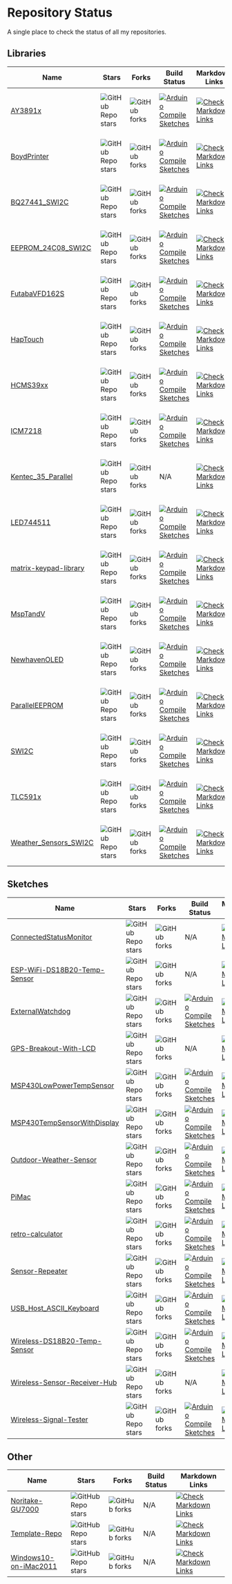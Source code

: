 # Repository Status

A single place to check the status of all my repositories.

## Libraries

| Name | Stars | Forks | Build Status | Markdown Links | Latest Release | Release date |
|-|-|-|-|-|-|-|
| [AY3891x](https://github.com/Andy4495/AY3891x) | ![GitHub Repo stars](https://img.shields.io/github/stars/Andy4495/AY3891x?style=flat) | ![GitHub forks](https://img.shields.io/github/forks/Andy4495/AY3891x?style=flat) | [![Arduino Compile Sketches](https://github.com/Andy4495/AY3891x/actions/workflows/arduino-compile-sketches.yml/badge.svg)](https://github.com/Andy4495/AY3891x/actions/workflows/arduino-compile-sketches.yml) | [![Check Markdown Links](https://github.com/Andy4495/AY3891x/actions/workflows/CheckMarkdownLinks.yml/badge.svg)](https://github.com/Andy4495/AY3891x/actions/workflows/CheckMarkdownLinks.yml) | ![GitHub release (latest SemVer)](https://img.shields.io/github/v/release/Andy4495/AY3891x) | ![GitHub Release Date](https://img.shields.io/github/release-date/Andy4495/AY3891x) |
|[BoydPrinter](https://github.com/Andy4495/BoydPrinter) | ![GitHub Repo stars](https://img.shields.io/github/stars/Andy4495/BoydPrinter?style=flat) | ![GitHub forks](https://img.shields.io/github/forks/Andy4495/BoydPrinter?style=flat) | [![Arduino Compile Sketches](https://github.com/Andy4495/BoydPrinter/actions/workflows/arduino-compile-sketches.yml/badge.svg)](https://github.com/Andy4495/BoydPrinter/actions/workflows/arduino-compile-sketches.yml) | [![Check Markdown Links](https://github.com/Andy4495/BoydPrinter/actions/workflows/CheckMarkdownLinks.yml/badge.svg)](https://github.com/Andy4495/BoydPrinter/actions/workflows/CheckMarkdownLinks.yml) | ![GitHub release (latest SemVer)](https://img.shields.io/github/v/release/Andy4495/BoydPrinter) | ![GitHub Release Date](https://img.shields.io/github/release-date/Andy4495/BoydPrinter) |
|[BQ27441_SWI2C](https://github.com/Andy4495/BQ27441_SWI2C) | ![GitHub Repo stars](https://img.shields.io/github/stars/Andy4495/BQ27441_SWI2C?style=flat) | ![GitHub forks](https://img.shields.io/github/forks/Andy4495/BQ27441_SWI2C?style=flat) | [![Arduino Compile Sketches](https://github.com/Andy4495/BQ27441_SWI2C/actions/workflows/arduino-compile-sketches.yml/badge.svg)](https://github.com/Andy4495/BQ27441_SWI2C/actions/workflows/arduino-compile-sketches.yml) | [![Check Markdown Links](https://github.com/Andy4495/BQ27441_SWI2C/actions/workflows/CheckMarkdownLinks.yml/badge.svg)](https://github.com/Andy4495/BQ27441_SWI2C/actions/workflows/CheckMarkdownLinks.yml) | ![GitHub release (latest SemVer)](https://img.shields.io/github/v/release/Andy4495/BQ27441_SWI2C) | ![GitHub Release Date](https://img.shields.io/github/release-date/Andy4495/BQ27441_SWI2C) |
|[EEPROM_24C08_SWI2C](https://github.com/Andy4495/EEPROM_24C08_SWI2C) | ![GitHub Repo stars](https://img.shields.io/github/stars/Andy4495/EEPROM_24C08_SWI2C?style=flat) | ![GitHub forks](https://img.shields.io/github/forks/Andy4495/EEPROM_24C08_SWI2C?style=flat) | [![Arduino Compile Sketches](https://github.com/Andy4495/EEPROM_24C08_SWI2C/actions/workflows/arduino-compile-sketches.yml/badge.svg)](https://github.com/Andy4495/EEPROM_24C08_SWI2C/actions/workflows/arduino-compile-sketches.yml) | [![Check Markdown Links](https://github.com/Andy4495/EEPROM_24C08_SWI2C/actions/workflows/CheckMarkdownLinks.yml/badge.svg)](https://github.com/Andy4495/EEPROM_24C08_SWI2C/actions/workflows/CheckMarkdownLinks.yml) | ![GitHub release (latest SemVer)](https://img.shields.io/github/v/release/Andy4495/EEPROM_24C08_SWI2C) | ![GitHub Release Date](https://img.shields.io/github/release-date/Andy4495/EEPROM_24C08_SWI2C) |
|[FutabaVFD162S](https://github.com/Andy4495/FutabaVFD162S) | ![GitHub Repo stars](https://img.shields.io/github/stars/Andy4495/FutabaVFD162S?style=flat) | ![GitHub forks](https://img.shields.io/github/forks/Andy4495/FutabaVFD162S?style=flat) | [![Arduino Compile Sketches](https://github.com/Andy4495/FutabaVFD162S/actions/workflows/arduino-compile-sketches.yml/badge.svg)](https://github.com/Andy4495/FutabaVFD162S/actions/workflows/arduino-compile-sketches.yml) | [![Check Markdown Links](https://github.com/Andy4495/FutabaVFD162S/actions/workflows/CheckMarkdownLinks.yml/badge.svg)](https://github.com/Andy4495/FutabaVFD162S/actions/workflows/CheckMarkdownLinks.yml) | ![GitHub release (latest SemVer)](https://img.shields.io/github/v/release/Andy4495/FutabaVFD162S) | ![GitHub Release Date](https://img.shields.io/github/release-date/Andy4495/FutabaVFD162S) |
|[HapTouch](https://github.com/Andy4495/HapTouch) | ![GitHub Repo stars](https://img.shields.io/github/stars/Andy4495/HapTouch?style=flat) | ![GitHub forks](https://img.shields.io/github/forks/Andy4495/HapTouch?style=flat) | [![Arduino Compile Sketches](https://github.com/Andy4495/HapTouch/actions/workflows/arduino-compile-sketches.yml/badge.svg)](https://github.com/Andy4495/HapTouch/actions/workflows/arduino-compile-sketches.yml) | [![Check Markdown Links](https://github.com/Andy4495/HapTouch/actions/workflows/CheckMarkdownLinks.yml/badge.svg)](https://github.com/Andy4495/HapTouch/actions/workflows/CheckMarkdownLinks.yml) | ![GitHub release (latest SemVer)](https://img.shields.io/github/v/release/Andy4495/HapTouch) | ![GitHub Release Date](https://img.shields.io/github/release-date/Andy4495/HapTouch) |
|[HCMS39xx](https://github.com/Andy4495/HCMS39xx) | ![GitHub Repo stars](https://img.shields.io/github/stars/Andy4495/HCMS39xx?style=flat) | ![GitHub forks](https://img.shields.io/github/forks/Andy4495/HCMS39xx?style=flat) | [![Arduino Compile Sketches](https://github.com/Andy4495/HCMS39xx/actions/workflows/arduino-compile-sketches.yml/badge.svg)](https://github.com/Andy4495/HCMS39xx/actions/workflows/arduino-compile-sketches.yml) | [![Check Markdown Links](https://github.com/Andy4495/HCMS39xx/actions/workflows/CheckMarkdownLinks.yml/badge.svg)](https://github.com/Andy4495/HCMS39xx/actions/workflows/CheckMarkdownLinks.yml) | ![GitHub release (latest SemVer)](https://img.shields.io/github/v/release/Andy4495/HCMS39xx) | ![GitHub Release Date](https://img.shields.io/github/release-date/Andy4495/HCMS39xx) |
|[ICM7218](https://github.com/Andy4495/ICM7218) | ![GitHub Repo stars](https://img.shields.io/github/stars/Andy4495/ICM7218?style=flat) | ![GitHub forks](https://img.shields.io/github/forks/Andy4495/ICM7218?style=flat) | [![Arduino Compile Sketches](https://github.com/Andy4495/ICM7218/actions/workflows/arduino-compile-sketches.yml/badge.svg)](https://github.com/Andy4495/ICM7218/actions/workflows/arduino-compile-sketches.yml) | [![Check Markdown Links](https://github.com/Andy4495/ICM7218/actions/workflows/CheckMarkdownLinks.yml/badge.svg)](https://github.com/Andy4495/ICM7218/actions/workflows/CheckMarkdownLinks.yml) | ![GitHub release (latest SemVer)](https://img.shields.io/github/v/release/Andy4495/ICM7218) | ![GitHub Release Date](https://img.shields.io/github/release-date/Andy4495/ICM7218) |
|[Kentec_35_Parallel](https://github.com/Andy4495/Kentec_35_Parallel) | ![GitHub Repo stars](https://img.shields.io/github/stars/Andy4495/Kentec_35_Parallel?style=flat) | ![GitHub forks](https://img.shields.io/github/forks/Andy4495/Kentec_35_Parallel?style=flat) | N/A | [![Check Markdown Links](https://github.com/Andy4495/Kentec_35_Parallel/actions/workflows/CheckMarkdownLinks.yml/badge.svg)](https://github.com/Andy4495/Kentec_35_Parallel/actions/workflows/CheckMarkdownLinks.yml) | ![GitHub release (latest SemVer)](https://img.shields.io/github/v/release/Andy4495/Kentec_35_Parallel) | ![GitHub Release Date](https://img.shields.io/github/release-date/Andy4495/Kentec_35_Parallel) |
|[LED744511](https://github.com/Andy4495/LED744511) | ![GitHub Repo stars](https://img.shields.io/github/stars/Andy4495/LED744511?style=flat) | ![GitHub forks](https://img.shields.io/github/forks/Andy4495/LED744511?style=flat) | [![Arduino Compile Sketches](https://github.com/Andy4495/LED744511/actions/workflows/arduino-compile-sketches.yml/badge.svg)](https://github.com/Andy4495/LED744511/actions/workflows/arduino-compile-sketches.yml) | [![Check Markdown Links](https://github.com/Andy4495/LED744511/actions/workflows/CheckMarkdownLinks.yml/badge.svg)](https://github.com/Andy4495/LED744511/actions/workflows/CheckMarkdownLinks.yml) | ![GitHub release (latest SemVer)](https://img.shields.io/github/v/release/Andy4495/LED744511) | ![GitHub Release Date](https://img.shields.io/github/release-date/Andy4495/LED744511) |
|[matrix-keypad-library](https://github.com/Andy4495/matrix-keypad-library) | ![GitHub Repo stars](https://img.shields.io/github/stars/Andy4495/matrix-keypad-library?style=flat) | ![GitHub forks](https://img.shields.io/github/forks/Andy4495/matrix-keypad-library?style=flat) | [![Arduino Compile Sketches](https://github.com/Andy4495/matrix-keypad-library/actions/workflows/arduino-compile-sketches.yml/badge.svg)](https://github.com/Andy4495/matrix-keypad-library/actions/workflows/arduino-compile-sketches.yml) | [![Check Markdown Links](https://github.com/Andy4495/matrix-keypad-library/actions/workflows/CheckMarkdownLinks.yml/badge.svg)](https://github.com/Andy4495/matrix-keypad-library/actions/workflows/CheckMarkdownLinks.yml) | ![GitHub release (latest SemVer)](https://img.shields.io/github/v/release/Andy4495/matrix-keypad-library) | ![GitHub Release Date](https://img.shields.io/github/release-date/Andy4495/matrix-keypad-library) |
|[MspTandV](https://github.com/Andy4495/MspTandV) | ![GitHub Repo stars](https://img.shields.io/github/stars/Andy4495/MspTandV?style=flat) | ![GitHub forks](https://img.shields.io/github/forks/Andy4495/MspTandV?style=flat) | [![Arduino Compile Sketches](https://github.com/Andy4495/MspTandV/actions/workflows/arduino-compile-sketches.yml/badge.svg)](https://github.com/Andy4495/MspTandV/actions/workflows/arduino-compile-sketches.yml) | [![Check Markdown Links](https://github.com/Andy4495/MspTandV/actions/workflows/CheckMarkdownLinks.yml/badge.svg)](https://github.com/Andy4495/MspTandV/actions/workflows/CheckMarkdownLinks.yml) | ![GitHub release (latest SemVer)](https://img.shields.io/github/v/release/Andy4495/MspTandV) | ![GitHub Release Date](https://img.shields.io/github/release-date/Andy4495/MspTandV) |
|[NewhavenOLED](https://github.com/Andy4495/NewhavenOLED) | ![GitHub Repo stars](https://img.shields.io/github/stars/Andy4495/NewhavenOLED?style=flat) | ![GitHub forks](https://img.shields.io/github/forks/Andy4495/NewhavenOLED?style=flat) | [![Arduino Compile Sketches](https://github.com/Andy4495/NewhavenOLED/actions/workflows/arduino-compile-sketches.yml/badge.svg)](https://github.com/Andy4495/NewhavenOLED/actions/workflows/arduino-compile-sketches.yml) | [![Check Markdown Links](https://github.com/Andy4495/NewhavenOLED/actions/workflows/CheckMarkdownLinks.yml/badge.svg)](https://github.com/Andy4495/NewhavenOLED/actions/workflows/CheckMarkdownLinks.yml) | ![GitHub release (latest SemVer)](https://img.shields.io/github/v/release/Andy4495/NewhavenOLED) | ![GitHub Release Date](https://img.shields.io/github/release-date/Andy4495/NewhavenOLED) |
|[ParallelEEPROM](https://github.com/Andy4495/ParallelEEPROM) | ![GitHub Repo stars](https://img.shields.io/github/stars/Andy4495/ParallelEEPROM?style=flat) | ![GitHub forks](https://img.shields.io/github/forks/Andy4495/ParallelEEPROM?style=flat) | [![Arduino Compile Sketches](https://github.com/Andy4495/ParallelEEPROM/actions/workflows/arduino-compile-sketches.yml/badge.svg)](https://github.com/Andy4495/ParallelEEPROM/actions/workflows/arduino-compile-sketches.yml) | [![Check Markdown Links](https://github.com/Andy4495/ParallelEEPROM/actions/workflows/CheckMarkdownLinks.yml/badge.svg)](https://github.com/Andy4495/ParallelEEPROM/actions/workflows/CheckMarkdownLinks.yml) | ![GitHub release (latest SemVer)](https://img.shields.io/github/v/release/Andy4495/ParallelEEPROM) | ![GitHub Release Date](https://img.shields.io/github/release-date/Andy4495/ParallelEEPROM) |
|[SWI2C](https://github.com/Andy4495/SWI2C) | ![GitHub Repo stars](https://img.shields.io/github/stars/Andy4495/SWI2C?style=flat) | ![GitHub forks](https://img.shields.io/github/forks/Andy4495/SWI2C?style=flat) | [![Arduino Compile Sketches](https://github.com/Andy4495/SWI2C/actions/workflows/arduino-compile-sketches.yml/badge.svg)](https://github.com/Andy4495/SWI2C/actions/workflows/arduino-compile-sketches.yml) | [![Check Markdown Links](https://github.com/Andy4495/SWI2C/actions/workflows/CheckMarkdownLinks.yml/badge.svg)](https://github.com/Andy4495/SWI2C/actions/workflows/CheckMarkdownLinks.yml) | ![GitHub release (latest SemVer)](https://img.shields.io/github/v/release/Andy4495/SWI2C) | ![GitHub Release Date](https://img.shields.io/github/release-date/Andy4495/SWI2C) |
|[TLC591x](https://github.com/Andy4495/TLC591x) | ![GitHub Repo stars](https://img.shields.io/github/stars/Andy4495/TLC591x?style=flat) | ![GitHub forks](https://img.shields.io/github/forks/Andy4495/TLC591x?style=flat) | [![Arduino Compile Sketches](https://github.com/Andy4495/TLC591x/actions/workflows/arduino-compile-sketches.yml/badge.svg)](https://github.com/Andy4495/TLC591x/actions/workflows/arduino-compile-sketches.yml)| [![Check Markdown Links](https://github.com/Andy4495/TLC591x/actions/workflows/CheckMarkdownLinks.yml/badge.svg)](https://github.com/Andy4495/TLC591x/actions/workflows/CheckMarkdownLinks.yml) | ![GitHub release (latest SemVer)](https://img.shields.io/github/v/release/Andy4495/TLC591x) | ![GitHub Release Date](https://img.shields.io/github/release-date/Andy4495/TLC591x) |
|[Weather_Sensors_SWI2C](https://github.com/Andy4495/Weather_Sensors_SWI2C) | ![GitHub Repo stars](https://img.shields.io/github/stars/Andy4495/Weather_Sensors_SWI2C?style=flat) | ![GitHub forks](https://img.shields.io/github/forks/Andy4495/Weather_Sensors_SWI2C?style=flat) | [![Arduino Compile Sketches](https://github.com/Andy4495/Weather_Sensors_SWI2C/actions/workflows/arduino-compile-sketches.yml/badge.svg)](https://github.com/Andy4495/Weather_Sensors_SWI2C/actions/workflows/arduino-compile-sketches.yml) | [![Check Markdown Links](https://github.com/Andy4495/Weather_Sensors_SWI2C/actions/workflows/CheckMarkdownLinks.yml/badge.svg)](https://github.com/Andy4495/Weather_Sensors_SWI2C/actions/workflows/CheckMarkdownLinks.yml) | ![GitHub release (latest SemVer)](https://img.shields.io/github/v/release/Andy4495/Weather_Sensors_SWI2C) | ![GitHub Release Date](https://img.shields.io/github/release-date/Andy4495/Weather_Sensors_SWI2C) |


## Sketches

| Name | Stars | Forks | Build Status | Markdown Links |
|-|-|-|-|-|
| [ConnectedStatusMonitor](https://github.com/Andy4495/ConnectedStatusMonitor) | ![GitHub Repo stars](https://img.shields.io/github/stars/Andy4495/ConnectedStatusMonitor?style=flat) | ![GitHub forks](https://img.shields.io/github/forks/Andy4495/ConnectedStatusMonitor?style=flat)  | N/A | [![Check Markdown Links](https://github.com/Andy4495/ConnectedStatusMonitor/actions/workflows/CheckMarkdownLinks.yml/badge.svg)](https://github.com/Andy4495/ConnectedStatusMonitor/actions/workflows/CheckMarkdownLinks.yml) |
|[ESP-WiFi-DS18B20-Temp-Sensor](https://github.com/Andy4495/ESP-WiFi-DS18B20-Temp-Sensor) | ![GitHub Repo stars](https://img.shields.io/github/stars/Andy4495/ESP-WiFi-DS18B20-Temp-Sensor?style=flat) | ![GitHub forks](https://img.shields.io/github/forks/Andy4495/ESP-WiFi-DS18B20-Temp-Sensor?style=flat) | N/A | [![Check Markdown Links](https://github.com/Andy4495/ESP-WiFi-DS18B20-Temp-Sensor/actions/workflows/CheckMarkdownLinks.yml/badge.svg)](https://github.com/Andy4495/ESP-WiFi-DS18B20-Temp-Sensor/actions/workflows/CheckMarkdownLinks.yml) |
|[ExternalWatchdog](https://github.com/Andy4495/ExternalWatchdog) | ![GitHub Repo stars](https://img.shields.io/github/stars/Andy4495/ExternalWatchdog?style=flat) | ![GitHub forks](https://img.shields.io/github/forks/Andy4495/ExternalWatchdog?style=flat) | [![Arduino Compile Sketches](https://github.com/Andy4495/ExternalWatchdog/actions/workflows/arduino-compile-sketches.yml/badge.svg)](https://github.com/Andy4495/ExternalWatchdog/actions/workflows/arduino-compile-sketches.yml) | [![Check Markdown Links](https://github.com/Andy4495/ExternalWatchdog/actions/workflows/CheckMarkdownLinks.yml/badge.svg)](https://github.com/Andy4495/ExternalWatchdog/actions/workflows/CheckMarkdownLinks.yml) |
|[GPS-Breakout-With-LCD](https://github.com/Andy4495/GPS-Breakout-With-LCD) | ![GitHub Repo stars](https://img.shields.io/github/stars/Andy4495/GPS-Breakout-With-LCD?style=flat) | ![GitHub forks](https://img.shields.io/github/forks/Andy4495/GPS-Breakout-With-LCD?style=flat) | N/A | [![Check Markdown Links](https://github.com/Andy4495/GPS-Breakout-With-LCD/actions/workflows/CheckMarkdownLinks.yml/badge.svg)](https://github.com/Andy4495/GPS-Breakout-With-LCDGPS-Breakout-With-LCD/actions/workflows/CheckMarkdownLinks.yml) |
|[MSP430LowPowerTempSensor](https://github.com/Andy4495/MSP430LowPowerTempSensor) | ![GitHub Repo stars](https://img.shields.io/github/stars/Andy4495/MSP430LowPowerTempSensor?style=flat) | ![GitHub forks](https://img.shields.io/github/forks/Andy4495/MSP430LowPowerTempSensor?style=flat) | [![Arduino Compile Sketches](https://github.com/Andy4495/MSP430LowPowerTempSensor/actions/workflows/arduino-compile-sketches.yml/badge.svg)](https://github.com/Andy4495/MSP430LowPowerTempSensor/actions/workflows/arduino-compile-sketches.yml) | [![Check Markdown Links](https://github.com/Andy4495/MSP430LowPowerTempSensor/actions/workflows/CheckMarkdownLinks.yml/badge.svg)](https://github.com/Andy4495/MSP430LowPowerTempSensor/actions/workflows/CheckMarkdownLinks.yml) |
|[MSP430TempSensorWithDisplay](https://github.com/Andy4495/MSP430TempSensorWithDisplay) | ![GitHub Repo stars](https://img.shields.io/github/stars/Andy4495/MSP430TempSensorWithDisplay?style=flat) | ![GitHub forks](https://img.shields.io/github/forks/Andy4495/MSP430TempSensorWithDisplay?style=flat) | [![Arduino Compile Sketches](https://github.com/Andy4495/MSP430TempSensorWithDisplay/actions/workflows/arduino-compile-sketches.yml/badge.svg)](https://github.com/Andy4495/MSP430TempSensorWithDisplay/actions/workflows/arduino-compile-sketches.yml) | [![Check Markdown Links](https://github.com/Andy4495/MSP430TempSensorWithDisplay/actions/workflows/CheckMarkdownLinks.yml/badge.svg)](https://github.com/Andy4495/MSP430TempSensorWithDisplay/actions/workflows/CheckMarkdownLinks.yml) |
|[Outdoor-Weather-Sensor](https://github.com/Andy4495/Outdoor-Weather-Sensor) | ![GitHub Repo stars](https://img.shields.io/github/stars/Andy4495/Outdoor-Weather-Sensor?style=flat) | ![GitHub forks](https://img.shields.io/github/forks/Andy4495/Outdoor-Weather-Sensor?style=flat) | [![Arduino Compile Sketches](https://github.com/Andy4495/Outdoor-Weather-Sensor/actions/workflows/arduino-compile-sketches.yml/badge.svg)](https://github.com/Andy4495/Outdoor-Weather-Sensor/actions/workflows/arduino-compile-sketches.yml) | [![Check Markdown Links](https://github.com/Andy4495/Outdoor-Weather-Sensor/actions/workflows/CheckMarkdownLinks.yml/badge.svg)](https://github.com/Andy4495/Outdoor-Weather-Sensor/actions/workflows/CheckMarkdownLinks.yml) |
|[PiMac](https://github.com/Andy4495/PiMac) | ![GitHub Repo stars](https://img.shields.io/github/stars/Andy4495/PiMac?style=flat) | ![GitHub forks](https://img.shields.io/github/forks/Andy4495/PiMac?style=flat) | [![Arduino Compile Sketches](https://github.com/Andy4495/PiMac/actions/workflows/arduino-compile-sketches.yml/badge.svg)](https://github.com/Andy4495/PiMac/actions/workflows/arduino-compile-sketches.yml) | [![Check Markdown Links](https://github.com/Andy4495/PiMac/actions/workflows/CheckMarkdownLinks.yml/badge.svg)](https://github.com/Andy4495/PiMac/actions/workflows/CheckMarkdownLinks.yml) |
|[retro-calculator](https://github.com/Andy4495/retro-calculator) | ![GitHub Repo stars](https://img.shields.io/github/stars/Andy4495/retro-calculator?style=flat) | ![GitHub forks](https://img.shields.io/github/forks/Andy4495/retro-calculator?style=flat) | [![Arduino Compile Sketches](https://github.com/Andy4495/retro-calculator/actions/workflows/arduino-compile-sketches.yml/badge.svg)](https://github.com/Andy4495/retro-calculator/actions/workflows/arduino-compile-sketches.yml) | [![Check Markdown Links](https://github.com/Andy4495/retro-calculator/actions/workflows/CheckMarkdownLinks.yml/badge.svg)](https://github.com/Andy4495/retro-calculator/actions/workflows/CheckMarkdownLinks.yml) |
|[Sensor-Repeater](https://github.com/Andy4495/Sensor-Repeater) | ![GitHub Repo stars](https://img.shields.io/github/stars/Andy4495/Sensor-Repeater?style=flat) | ![GitHub forks](https://img.shields.io/github/forks/Andy4495/Sensor-Repeater?style=flat) | [![Arduino Compile Sketches](https://github.com/Andy4495/Sensor-Repeater/actions/workflows/arduino-compile-sketches.yml/badge.svg)](https://github.com/Andy4495/Sensor-Repeater/actions/workflows/arduino-compile-sketches.yml) | [![Check Markdown Links](https://github.com/Andy4495/Sensor-Repeater/actions/workflows/CheckMarkdownLinks.yml/badge.svg)](https://github.com/Andy4495/Sensor-Repeater/actions/workflows/CheckMarkdownLinks.yml) |
|[USB_Host_ASCII_Keyboard](https://github.com/Andy4495/USB_Host_ASCII_Keyboard) | ![GitHub Repo stars](https://img.shields.io/github/stars/Andy4495/USB_Host_ASCII_Keyboard?style=flat) | ![GitHub forks](https://img.shields.io/github/forks/Andy4495/USB_Host_ASCII_Keyboard?style=flat) | [![Arduino Compile Sketches](https://github.com/Andy4495/USB_Host_ASCII_Keyboard/actions/workflows/arduino-compile-sketches.yml/badge.svg)](https://github.com/Andy4495/USB_Host_ASCII_Keyboard/actions/workflows/arduino-compile-sketches.yml) | [![Check Markdown Links](https://github.com/Andy4495/USB_Host_ASCII_Keyboard/actions/workflows/CheckMarkdownLinks.yml/badge.svg)](https://github.com/Andy4495/USB_Host_ASCII_Keyboard/actions/workflows/CheckMarkdownLinks.yml) |
|[Wireless-DS18B20-Temp-Sensor](https://github.com/Andy4495/Wireless-DS18B20-Temp-Sensor) | ![GitHub Repo stars](https://img.shields.io/github/stars/Andy4495/Wireless-DS18B20-Temp-Sensor?style=flat) | ![GitHub forks](https://img.shields.io/github/forks/Andy4495/Wireless-DS18B20-Temp-Sensor?style=flat) | [![Arduino Compile Sketches](https://github.com/Andy4495/Wireless-DS18B20-Temp-Sensor/actions/workflows/arduino-compile-sketches.yml/badge.svg)](https://github.com/Andy4495/Wireless-DS18B20-Temp-Sensor/actions/workflows/arduino-compile-sketches.yml) | [![Check Markdown Links](https://github.com/Andy4495/Wireless-DS18B20-Temp-Sensor/actions/workflows/CheckMarkdownLinks.yml/badge.svg)](https://github.com/Andy4495/Wireless-DS18B20-Temp-Sensor/actions/workflows/CheckMarkdownLinks.yml) |
|[Wireless-Sensor-Receiver-Hub](https://github.com/Andy4495/Wireless-Sensor-Receiver-Hub) | ![GitHub Repo stars](https://img.shields.io/github/stars/Andy4495/Wireless-Sensor-Receiver-Hub?style=flat) | ![GitHub forks](https://img.shields.io/github/forks/Andy4495/Wireless-Sensor-Receiver-Hub?style=flat) | N/A | [![Check Markdown Links](https://github.com/Andy4495/Wireless-Sensor-Receiver-Hub/actions/workflows/CheckMarkdownLinks.yml/badge.svg)](https://github.com/Andy4495/Wireless-Sensor-Receiver-Hub/actions/workflows/CheckMarkdownLinks.yml) |
|[Wireless-Signal-Tester](https://github.com/Andy4495/Wireless-Signal-Tester) | ![GitHub Repo stars](https://img.shields.io/github/stars/Andy4495/Wireless-Signal-Tester?style=flat) | ![GitHub forks](https://img.shields.io/github/forks/Andy4495/Wireless-Signal-Tester?style=flat) | [![Arduino Compile Sketches](https://github.com/Andy4495/Wireless-Signal-Tester/actions/workflows/arduino-compile-sketches.yml/badge.svg)](https://github.com/Andy4495/Wireless-Signal-Tester/actions/workflows/arduino-compile-sketches.yml) | [![Check Markdown Links](https://github.com/Andy4495/Wireless-Signal-Tester/actions/workflows/CheckMarkdownLinks.yml/badge.svg)](https://github.com/Andy4495/Wireless-Signal-Tester/actions/workflows/CheckMarkdownLinks.yml) |


## Other

| Name | Stars | Forks | Build Status | Markdown Links|
|-|-|-|-|-|
|[Noritake-GU7000](https://github.com/Andy4495/Noritake-GU7000) | ![GitHub Repo stars](https://img.shields.io/github/stars/Andy4495/Noritake-GU7000?style=flat) | ![GitHub forks](https://img.shields.io/github/forks/Andy4495/Noritake-GU7000?style=flat) | N/A | [![Check Markdown Links](https://github.com/Andy4495/Noritake-GU7000/actions/workflows/CheckMarkdownLinks.yml/badge.svg)](https://github.com/Andy4495/Noritake-GU7000/actions/workflows/CheckMarkdownLinks.yml) |
|[Template-Repo](https://github.com/Andy4495/Template-Repo) | ![GitHub Repo stars](https://img.shields.io/github/stars/Andy4495/Template-Repo?style=flat) | ![GitHub forks](https://img.shields.io/github/forks/Andy4495/Template-Repo?style=flat) | N/A | [![Check Markdown Links](https://github.com/Andy4495/Template-Repo/actions/workflows/CheckMarkdownLinks.yml/badge.svg)](https://github.com/Andy4495/Template-Repo/actions/workflows/CheckMarkdownLinks.yml) |
|[Windows10-on-iMac2011](https://github.com/Andy4495/Windows10-on-iMac2011) | ![GitHub Repo stars](https://img.shields.io/github/stars/Andy4495/Windows10-on-iMac2011?style=flat) | ![GitHub forks](https://img.shields.io/github/forks/Andy4495/Windows10-on-iMac2011?style=flat) | N/A | [![Check Markdown Links](https://github.com/Andy4495/Windows10-on-iMac2011/actions/workflows/CheckMarkdownLinks.yml/badge.svg)](https://github.com/Andy4495/Windows10-on-iMac2011/actions/workflows/CheckMarkdownLinks.yml) |

